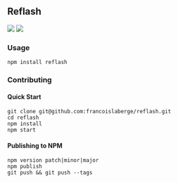## Reflash


<img src="http://francoislaberge.com/reflash/texture/monkey-normals.png"/>
<img src="http://francoislaberge.com/reflash/texture/monkey-diffuse.png"/>

### Usage

```
npm install reflash
```

### Contributing

#### Quick Start
```
git clone git@github.com:francoislaberge/reflash.git
cd reflash
npm install
npm start
```

#### Publishing to NPM

```
npm version patch|minor|major
npm publish
git push && git push --tags
```